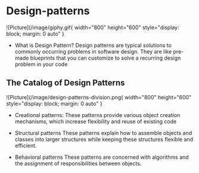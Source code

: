 # Design-patterns

![Picture](/image/giphy.gif{ width="800" height="600" style="display: block; margin: 0 auto" }

- What is Design Pattern?
  Design patterns are typical solutions to commonly occurring problems in software design. They are like pre-made blueprints that you can customize to solve a recurring design problem in your code

## The Catalog of Design Patterns

![Picture](/image/design-patterns-division.png{ width="800" height="600" style="display: block; margin: 0 auto" }

- Creational patterns:
    These patterns provide various object creation mechanisms, which increase flexibility and reuse of existing code

- Structural patterns
    These patterns explain how to assemble objects and classes into larger structures while keeping these structures flexible and efficient.

- Behavioral patterns
    These patterns are concerned with algorithms and the assignment of responsibilities between objects.
